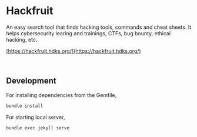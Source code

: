 # Hackfruit

An easy search tool that finds hacking tools, commands and cheat sheets. It helps cybersecurity learing and trainings, CTFs, bug bounty, ethical hacking, etc.

[https://hackfruit.hdks.org/](https://hackfruit.hdks.org/)

<br />

## Development

For installing dependencies from the Gemfile,

```sh
bundle install
```

For starting local server,

```sh
bundle exec jekyll serve
```